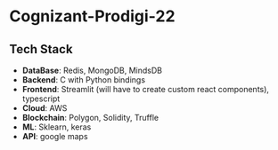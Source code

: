# Cognizant-Prodigi-22


## Tech Stack
- **DataBase**: Redis, MongoDB, MindsDB
- **Backend**: C with Python bindings
- **Frontend**: Streamlit (will have to create custom react components), typescript 
- **Cloud**: AWS
- **Blockchain**: Polygon, Solidity, Truffle
- **ML**: Sklearn, keras
- **API**: google maps
